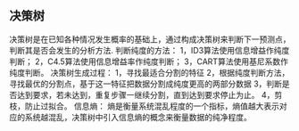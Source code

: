## 决策树
决策树是在已知各种情况发生概率的基础上，通过构成决策树来判断下一预测点，判断其是否会发生的分析方法.
判断纯度的方法：
1，ID3算法使用信息增益作纯度判断；
2，C4.5算法使用信息增益率作纯度判断；
3，CART算法使用基尼系数作纯度判断。
决策树生成过程：
1，寻找最适合分割的特征
2，根据纯度判断方法，寻找最优的分割点，基于这一特征把数据分割成纯度更高的两部分数据
3，判断是否达到要求，若未达到，重复步骤一继续分割，直到达到要求停止为止。
4，剪枝，防止过拟合。
信息熵：
熵是衡量系统混乱程度的一个指标，熵值越大表示对应的系统越混乱，决策树中引入信息熵的概念来衡量数据的纯净程度。